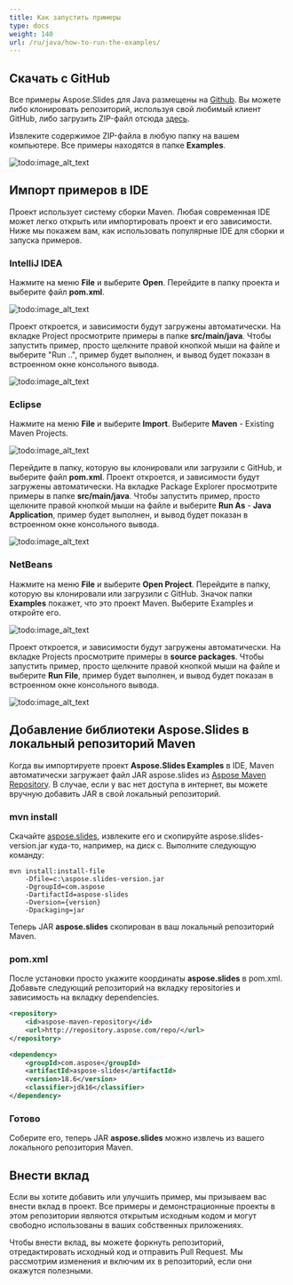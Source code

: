 ```yaml
---
title: Как запустить примеры
type: docs
weight: 140
url: /ru/java/how-to-run-the-examples/
---
```


## **Скачать с GitHub**
Все примеры Aspose.Slides для Java размещены на [Github](https://github.com/aspose-slides/Aspose.Slides-for-Java). Вы можете либо клонировать репозиторий, используя свой любимый клиент GitHub, либо загрузить ZIP-файл отсюда [здесь](https://codeload.github.com/aspose-slides/Aspose.Slides-for-Java/zip/master).

Извлеките содержимое ZIP-файла в любую папку на вашем компьютере. Все примеры находятся в папке **Examples**.

![todo:image_alt_text](examples_directory.png)

## **Импорт примеров в IDE**
Проект использует систему сборки Maven. Любая современная IDE может легко открыть или импортировать проект и его зависимости. Ниже мы покажем вам, как использовать популярные IDE для сборки и запуска примеров.

### **IntelliJ IDEA**
Нажмите на меню **File** и выберите **Open**. Перейдите в папку проекта и выберите файл **pom.xml**.

![todo:image_alt_text](idea_select_file_or_directory_to_import.png)

Проект откроется, и зависимости будут загружены автоматически. На вкладке Project просмотрите примеры в папке **src/main/java**. Чтобы запустить пример, просто щелкните правой кнопкой мыши на файле и выберите "Run ..", пример будет выполнен, и вывод будет показан в встроенном окне консольного вывода.

![todo:image_alt_text](idea_run_example.png)

### **Eclipse**
Нажмите на меню **File** и выберите **Import**. Выберите **Maven** - Existing Maven Projects.

![todo:image_alt_text](eclipse_import.png)

Перейдите в папку, которую вы клонировали или загрузили с GitHub, и выберите файл **pom.xml**. Проект откроется, и зависимости будут загружены автоматически. На вкладке Package Explorer просмотрите примеры в папке **src/main/java**. Чтобы запустить пример, просто щелкните правой кнопкой мыши на файле и выберите **Run As** - **Java Application**, пример будет выполнен, и вывод будет показан в встроенном окне консольного вывода.

![todo:image_alt_text](eclipse_run_example.png)

### **NetBeans**
Нажмите на меню **File** и выберите **Open Project**. Перейдите в папку, которую вы клонировали или загрузили с GitHub. Значок папки **Examples** покажет, что это проект Maven. Выберите Examples и откройте его.

![todo:image_alt_text](netbeans_openproject.png)

Проект откроется, и зависимости будут загружены автоматически. На вкладке Projects просмотрите примеры в **source packages**. Чтобы запустить пример, просто щелкните правой кнопкой мыши на файле и выберите **Run File**, пример будет выполнен, и вывод будет показан в встроенном окне консольного вывода.

![todo:image_alt_text](netbeans_run_example.png)

## **Добавление библиотеки Aspose.Slides в локальный репозиторий Maven**
Когда вы импортируете проект **Aspose.Slides Examples** в IDE, Maven автоматически загружает файл JAR aspose.slides из [Aspose Maven Repository](https://releases.aspose.com/java/repo/com/aspose/). В случае, если у вас нет доступа в интернет, вы можете вручную добавить JAR в свой локальный репозиторий.

### **mvn install**
Скачайте [aspose.slides](https://releases.aspose.com/java/repo/com/aspose/aspose-slides/), извлеките его и скопируйте aspose.slides-version.jar куда-то, например, на диск c. Выполните следующую команду:

```
mvn install:install-file
    -Dfile=c:\aspose.slides-version.jar
    -DgroupId=com.aspose
    -DartifactId=aspose-slides
    -Dversion={version}
    -Dpackaging=jar
```

Теперь JAR **aspose.slides** скопирован в ваш локальный репозиторий Maven.

### **pom.xml**
После установки просто укажите координаты **aspose.slides** в pom.xml. Добавьте следующий репозиторий на вкладку repositories и зависимость на вкладку dependencies.

``` xml
<repository>
    <id>aspose-maven-repository</id>
    <url>http://repository.aspose.com/repo/</url>
</repository>

<dependency>
    <groupId>com.aspose</groupId>
    <artifactId>aspose-slides</artifactId>
    <version>18.6</version>
    <classifier>jdk16</classifier>
</dependency>
```

### **Готово**
Соберите его, теперь JAR **aspose.slides** можно извлечь из вашего локального репозитория Maven.

## **Внести вклад**
Если вы хотите добавить или улучшить пример, мы призываем вас внести вклад в проект. Все примеры и демонстрационные проекты в этом репозитории являются открытым исходным кодом и могут свободно использованы в ваших собственных приложениях.

Чтобы внести вклад, вы можете форкнуть репозиторий, отредактировать исходный код и отправить Pull Request. Мы рассмотрим изменения и включим их в репозиторий, если они окажутся полезными.